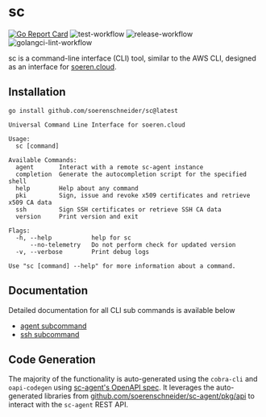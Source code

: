 # sc


[![Go Report Card](https://goreportcard.com/badge/github.com/soerenschneider/sc)](https://goreportcard.com/report/github.com/soerenschneider/sc)
![test-workflow](https://github.com/soerenschneider/sc/actions/workflows/test.yaml/badge.svg)
![release-workflow](https://github.com/soerenschneider/sc/actions/workflows/release-container.yaml/badge.svg)
![golangci-lint-workflow](https://github.com/soerenschneider/sc/actions/workflows/golangci-lint.yaml/badge.svg)

sc is a command-line interface (CLI) tool, similar to the AWS CLI, designed as an interface for [soeren.cloud](https://github.com/soerenschneider/soeren.cloud).

## Installation

```shell
go install github.com/soerenschneider/sc@latest
```

```shell
Universal Command Line Interface for soeren.cloud

Usage:
  sc [command]

Available Commands:
  agent       Interact with a remote sc-agent instance
  completion  Generate the autocompletion script for the specified shell
  help        Help about any command
  pki         Sign, issue and revoke x509 certificates and retrieve x509 CA data
  ssh         Sign SSH certificates or retrieve SSH CA data
  version     Print version and exit

Flags:
  -h, --help           help for sc
      --no-telemetry   Do not perform check for updated version
  -v, --verbose        Print debug logs

Use "sc [command] --help" for more information about a command.
```

## Documentation

Detailed documentation for all CLI sub commands is available below
- [agent subcommand](./docs/cli/agent/sc_agent.md)
- [ssh subcommand](./docs/cli/ssh/sc_ssh.md)

## Code Generation

The majority of the functionality is auto-generated using the `cobra-cli` and `oapi-codegen` using [sc-agent's OpenAPI spec](https://github.com/soerenschneider/sc-agent/blob/main/openapi.yaml). It leverages the auto-generated libraries from [github.com/soerenschneider/sc-agent/pkg/api](https://github.com/soerenschneider/sc-agent/tree/main/pkg/api) to interact with the `sc-agent` REST API.
